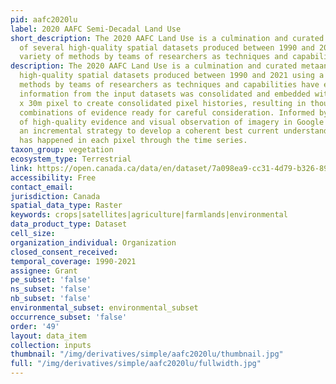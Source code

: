 ```yaml
---
pid: aafc2020lu
label: 2020 AAFC Semi-Decadal Land Use
short_description: The 2020 AAFC Land Use is a culmination and curated metaanalysis
  of several high-quality spatial datasets produced between 1990 and 2021 using a
  variety of methods by teams of researchers as techniques and capabilities have evolved.
description: The 2020 AAFC Land Use is a culmination and curated metaanalysis of several
  high-quality spatial datasets produced between 1990 and 2021 using a variety of
  methods by teams of researchers as techniques and capabilities have evolved. The
  information from the input datasets was consolidated and embedded within each 30m
  x 30m pixel to create consolidated pixel histories, resulting in thousands of unique
  combinations of evidence ready for careful consideration. Informed by many sources
  of high-quality evidence and visual observation of imagery in Google Earth, we apply
  an incremental strategy to develop a coherent best current understanding of what
  has happened in each pixel through the time series.
taxon_group: vegetation
ecosystem_type: Terrestrial
link: https://open.canada.ca/data/en/dataset/7a098ea9-cc31-4d79-b326-89f6cd1fbb7d
accessibility: Free
contact_email: 
jurisdiction: Canada
spatial_data_type: Raster
keywords: crops|satellites|agriculture|farmlands|environmental
data_product_type: Dataset
cell_size: 
organization_individual: Organization
closed_consent_received: 
temporal_coverage: 1990-2021
assignee: Grant
pe_subset: 'false'
ns_subset: 'false'
nb_subset: 'false'
environmental_subset: environmental_subset
occurrence_subset: 'false'
order: '49'
layout: data_item
collection: inputs
thumbnail: "/img/derivatives/simple/aafc2020lu/thumbnail.jpg"
full: "/img/derivatives/simple/aafc2020lu/fullwidth.jpg"
---
```

